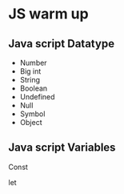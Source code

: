 # JS warm up

Java script Datatype
--------------------
* Number
* Big int
* String
* Boolean
* Undefined
* Null
* Symbol
* Object


Java script Variables
--------------------

Const


let
